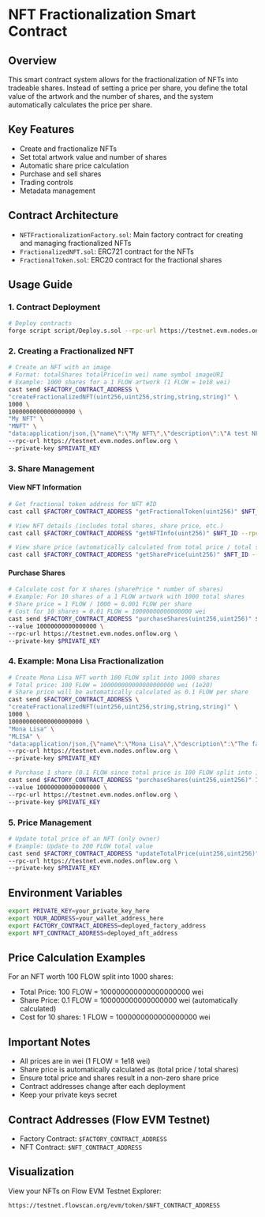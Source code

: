 # NFT Fractionalization Smart Contract

## Overview
This smart contract system allows for the fractionalization of NFTs into tradeable shares. Instead of setting a price per share, you define the total value of the artwork and the number of shares, and the system automatically calculates the price per share.

## Key Features
- Create and fractionalize NFTs
- Set total artwork value and number of shares
- Automatic share price calculation
- Purchase and sell shares
- Trading controls
- Metadata management

## Contract Architecture
- `NFTFractionalizationFactory.sol`: Main factory contract for creating and managing fractionalized NFTs
- `FractionalizedNFT.sol`: ERC721 contract for the NFTs
- `FractionalToken.sol`: ERC20 contract for the fractional shares

## Usage Guide

### 1. Contract Deployment
```bash
# Deploy contracts
forge script script/Deploy.s.sol --rpc-url https://testnet.evm.nodes.onflow.org --broadcast --private-key $PRIVATE_KEY
```

### 2. Creating a Fractionalized NFT
```bash
# Create an NFT with an image
# Format: totalShares totalPrice(in wei) name symbol imageURI
# Example: 1000 shares for a 1 FLOW artwork (1 FLOW = 1e18 wei)
cast send $FACTORY_CONTRACT_ADDRESS \
"createFractionalizedNFT(uint256,uint256,string,string,string)" \
1000 \
1000000000000000000 \
"My NFT" \
"MNFT" \
"data:application/json,{\"name\":\"My NFT\",\"description\":\"A test NFT\",\"image\":\"https://picsum.photos/500/500\"}" \
--rpc-url https://testnet.evm.nodes.onflow.org \
--private-key $PRIVATE_KEY
```

### 3. Share Management

#### View NFT Information
```bash
# Get fractional token address for NFT #ID
cast call $FACTORY_CONTRACT_ADDRESS "getFractionalToken(uint256)" $NFT_ID --rpc-url https://testnet.evm.nodes.onflow.org

# View NFT details (includes total shares, share price, etc.)
cast call $FACTORY_CONTRACT_ADDRESS "getNFTInfo(uint256)" $NFT_ID --rpc-url https://testnet.evm.nodes.onflow.org

# View share price (automatically calculated from total price / total shares)
cast call $FACTORY_CONTRACT_ADDRESS "getSharePrice(uint256)" $NFT_ID --rpc-url https://testnet.evm.nodes.onflow.org
```

#### Purchase Shares
```bash
# Calculate cost for X shares (sharePrice * number of shares)
# Example: For 10 shares of a 1 FLOW artwork with 1000 total shares
# Share price = 1 FLOW / 1000 = 0.001 FLOW per share
# Cost for 10 shares = 0.01 FLOW = 10000000000000000 wei
cast send $FACTORY_CONTRACT_ADDRESS "purchaseShares(uint256,uint256)" $NFT_ID 10 \
--value 10000000000000000 \
--rpc-url https://testnet.evm.nodes.onflow.org \
--private-key $PRIVATE_KEY
```

### 4. Example: Mona Lisa Fractionalization
```bash
# Create Mona Lisa NFT worth 100 FLOW split into 1000 shares
# Total price: 100 FLOW = 100000000000000000000 wei (1e20)
# Share price will be automatically calculated as 0.1 FLOW per share
cast send $FACTORY_CONTRACT_ADDRESS \
"createFractionalizedNFT(uint256,uint256,string,string,string)" \
1000 \
100000000000000000000 \
"Mona Lisa" \
"MLISA" \
"data:application/json,{\"name\":\"Mona Lisa\",\"description\":\"The famous painting by Leonardo da Vinci\",\"image\":\"https://upload.wikimedia.org/wikipedia/commons/thumb/e/ec/Mona_Lisa%2C_by_Leonardo_da_Vinci%2C_from_C2RMF_retouched.jpg/687px-Mona_Lisa%2C_by_Leonardo_da_Vinci%2C_from_C2RMF_retouched.jpg\"}" \
--rpc-url https://testnet.evm.nodes.onflow.org \
--private-key $PRIVATE_KEY

# Purchase 1 share (0.1 FLOW since total price is 100 FLOW split into 1000 shares)
cast send $FACTORY_CONTRACT_ADDRESS "purchaseShares(uint256,uint256)" 1 1 \
--value 100000000000000000 \
--rpc-url https://testnet.evm.nodes.onflow.org \
--private-key $PRIVATE_KEY
```

### 5. Price Management
```bash
# Update total price of an NFT (only owner)
# Example: Update to 200 FLOW total value
cast send $FACTORY_CONTRACT_ADDRESS "updateTotalPrice(uint256,uint256)" $NFT_ID 200000000000000000000 \
--rpc-url https://testnet.evm.nodes.onflow.org \
--private-key $PRIVATE_KEY
```

## Environment Variables
```bash
export PRIVATE_KEY=your_private_key_here
export YOUR_ADDRESS=your_wallet_address_here
export FACTORY_CONTRACT_ADDRESS=deployed_factory_address
export NFT_CONTRACT_ADDRESS=deployed_nft_address
```

## Price Calculation Examples
For an NFT worth 100 FLOW split into 1000 shares:
- Total Price: 100 FLOW = 100000000000000000000 wei
- Share Price: 0.1 FLOW = 100000000000000000 wei (automatically calculated)
- Cost for 10 shares: 1 FLOW = 1000000000000000000 wei

## Important Notes
- All prices are in wei (1 FLOW = 1e18 wei)
- Share price is automatically calculated as (total price / total shares)
- Ensure total price and shares result in a non-zero share price
- Contract addresses change after each deployment
- Keep your private keys secret

## Contract Addresses (Flow EVM Testnet)
- Factory Contract: `$FACTORY_CONTRACT_ADDRESS`
- NFT Contract: `$NFT_CONTRACT_ADDRESS`

## Visualization
View your NFTs on Flow EVM Testnet Explorer:
```
https://testnet.flowscan.org/evm/token/$NFT_CONTRACT_ADDRESS
```
